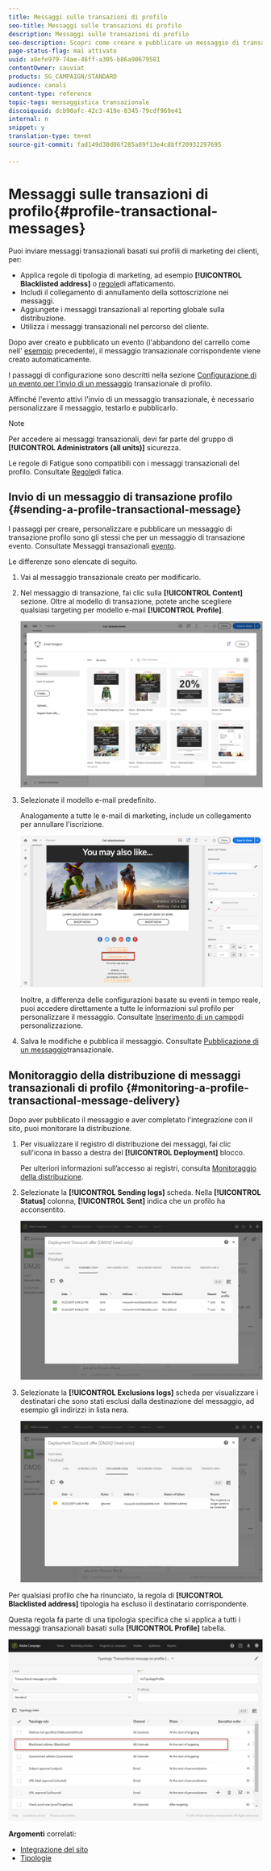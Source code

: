 ```yaml
---
title: Messaggi sulle transazioni di profilo
seo-title: Messaggi sulle transazioni di profilo
description: Messaggi sulle transazioni di profilo
seo-description: Scopri come creare e pubblicare un messaggio di transazione profilo.
page-status-flag: mai attivato
uuid: a8efe979-74ae-46ff-a305-b86a90679581
contentOwner: sauviat
products: SG_CAMPAIGN/STANDARD
audience: canali
content-type: reference
topic-tags: messaggistica transazionale
discoiquuid: dcb90afc-42c3-419e-8345-79cdf969e41
internal: n
snippet: y
translation-type: tm+mt
source-git-commit: fad149d30d06f285a89f13e4c8bff20932297695

---
```



# Messaggi sulle transazioni di profilo{#profile-transactional-messages}

Puoi inviare messaggi transazionali basati sui profili di marketing dei clienti, per:

* Applica regole di tipologia di marketing, ad esempio **[!UICONTROL Blacklisted address]** o [regole](../../administration/using/fatigue-rules.md)di affaticamento.
* Includi il collegamento di annullamento della sottoscrizione nei messaggi.
* Aggiungete i messaggi transazionali al reporting globale sulla distribuzione.
* Utilizza i messaggi transazionali nel percorso del cliente.

Dopo aver creato e pubblicato un evento (l'abbandono del carrello come nell' [esempio](../../channels/using/about-transactional-messaging.md#transactional-messaging-operating-principle) precedente), il messaggio transazionale corrispondente viene creato automaticamente.

I passaggi di configurazione sono descritti nella sezione [Configurazione di un evento per l’invio di un messaggio](../../administration/using/configuring-transactional-messaging.md#use-case--configuring-an-event-to-send-a-transactional-message) transazionale di profilo.

Affinché l'evento attivi l'invio di un messaggio transazionale, è necessario personalizzare il messaggio, testarlo e pubblicarlo.

>[!NOTE]
>
>Per accedere ai messaggi transazionali, devi far parte del gruppo di **[!UICONTROL Administrators (all units)]** sicurezza.
>
>Le regole di Fatigue sono compatibili con i messaggi transazionali del profilo. Consultate [Regole](../../administration/using/fatigue-rules.md)di fatica.

## Invio di un messaggio di transazione profilo {#sending-a-profile-transactional-message}

I passaggi per creare, personalizzare e pubblicare un messaggio di transazione profilo sono gli stessi che per un messaggio di transazione evento. Consultate Messaggi transazionali [evento](../../channels/using/event-transactional-messages.md).

Le differenze sono elencate di seguito.

1. Vai al messaggio transazionale creato per modificarlo.
1. Nel messaggio di transazione, fai clic sulla **[!UICONTROL Content]** sezione. Oltre al modello di transazione, potete anche scegliere qualsiasi targeting per modello e-mail **[!UICONTROL Profile]**.

   ![](assets/message-center_marketing_templates.png)

1. Selezionate il modello e-mail predefinito.

   Analogamente a tutte le e-mail di marketing, include un collegamento per annullare l'iscrizione.

   ![](assets/message-center_marketing_perso_unsubscription.png)

   Inoltre, a differenza delle configurazioni basate su eventi in tempo reale, puoi accedere direttamente a tutte le informazioni sul profilo per personalizzare il messaggio. Consultate [Inserimento di un campo](../../designing/using/personalization.md#inserting-a-personalization-field)di personalizzazione.

1. Salva le modifiche e pubblica il messaggio. Consultate [Pubblicazione di un messaggio](../../channels/using/event-transactional-messages.md#publishing-a-transactional-message)transazionale.

## Monitoraggio della distribuzione di messaggi transazionali di profilo {#monitoring-a-profile-transactional-message-delivery}

Dopo aver pubblicato il messaggio e aver completato l'integrazione con il sito, puoi monitorare la distribuzione.

1. Per visualizzare il registro di distribuzione dei messaggi, fai clic sull'icona in basso a destra del **[!UICONTROL Deployment]** blocco.

   Per ulteriori informazioni sull’accesso ai registri, consulta [Monitoraggio della distribuzione](../../sending/using/monitoring-a-delivery.md).

1. Selezionate la **[!UICONTROL Sending logs]** scheda. Nella **[!UICONTROL Status]** colonna, **[!UICONTROL Sent]** indica che un profilo ha acconsentito.

   ![](assets/message-center_marketing_sending_logs.png)

1. Selezionate la **[!UICONTROL Exclusions logs]** scheda per visualizzare i destinatari che sono stati esclusi dalla destinazione del messaggio, ad esempio gli indirizzi in lista nera.

   ![](assets/message-center_marketing_exclusion_logs.png)

Per qualsiasi profilo che ha rinunciato, la regola di **[!UICONTROL Blacklisted address]** tipologia ha escluso il destinatario corrispondente.

Questa regola fa parte di una tipologia specifica che si applica a tutti i messaggi transazionali basati sulla **[!UICONTROL Profile]** tabella.

![](assets/message-center_marketing_typology.png)

**Argomenti** correlati:

* [Integrazione del sito](../../administration/using/configuring-transactional-messaging.md#integrating-the-triggering-of-the-event-in-a-website)
* [Tipologie](../../administration/using/about-typology-rules.md)

